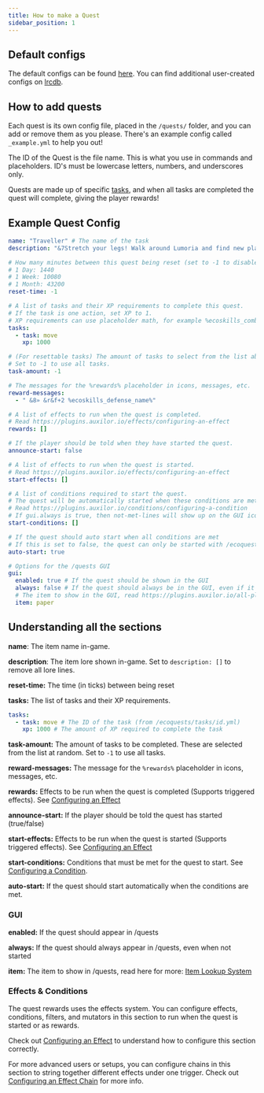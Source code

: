 ```yaml
---
title: How to make a Quest
sidebar_position: 1
---
```


## Default configs
The default configs can be found [here](https://github.com/Auxilor/EcoQuests/tree/master/eco-core/core-plugin/src/main/resources/quests).
You can find additional user-created configs on [lrcdb](https://lrcdb.auxilor.io/).

## How to add quests
Each quest is its own config file, placed in the `/quests/` folder, and you can add or remove them as you please. There's an example config called `_example.yml` to help you out!

The ID of the Quest is the file name. This is what you use in commands and placeholders.
ID's must be lowercase letters, numbers, and underscores only.

Quests are made up of specific [tasks](https://plugins.auxilor.io/ecoquests/how-to-make-a-task), and when all tasks are completed the quest will complete, giving the player rewards!

## Example Quest Config

```yaml
name: "Traveller" # The name of the task
description: "&7Stretch your legs! Walk around Lumoria and find new places to explore."

# How many minutes between this quest being reset (set to -1 to disable)
# 1 Day: 1440
# 1 Week: 10080
# 1 Month: 43200
reset-time: -1

# A list of tasks and their XP requirements to complete this quest.
# If the task is one action, set XP to 1.
# XP requirements can use placeholder math, for example %ecoskills_combat% * 100
tasks:
  - task: move
    xp: 1000

# (For resettable tasks) The amount of tasks to select from the list above.
# Set to -1 to use all tasks.
task-amount: -1

# The messages for the %rewards% placeholder in icons, messages, etc.
reward-messages:
  - " &8» &r&f+2 %ecoskills_defense_name%"

# A list of effects to run when the quest is completed.
# Read https://plugins.auxilor.io/effects/configuring-an-effect
rewards: []

# If the player should be told when they have started the quest.
announce-start: false

# A list of effects to run when the quest is started.
# Read https://plugins.auxilor.io/effects/configuring-an-effect
start-effects: []

# A list of conditions required to start the quest.
# The quest will be automatically started when these conditions are met.
# Read https://plugins.auxilor.io/conditions/configuring-a-condition
# If gui.always is true, then not-met-lines will show up on the GUI icon!
start-conditions: []

# If the quest should auto start when all conditions are met
# If this is set to false, the quest can only be started with /ecoquests start
auto-start: true

# Options for the /quests GUI
gui:
  enabled: true # If the quest should be shown in the GUI
  always: false # If the quest should always be in the GUI, even if it's not started
  # The item to show in the GUI, read https://plugins.auxilor.io/all-plugins/the-item-lookup-system
  item: paper
```

## Understanding all the sections

**name**: The item name in-game.

**description**: The item lore shown in-game. Set to `description: []` to remove all lore lines.

**reset-time:** The time (in ticks) between being reset

**tasks:** The list of tasks and their XP requirements.
```yaml
tasks:
  - task: move # The ID of the task (from /ecoquests/tasks/id.yml)
    xp: 1000 # The amount of XP required to complete the task
```

**task-amount:** The amount of tasks to be completed. These are selected from the list at random. Set to `-1` to use all tasks.

**reward-messages:** The message for the `%rewards%` placeholder in icons, messages, etc.

**rewards:** Effects to be run when the quest is completed (Supports triggered effects). See [Configuring an Effect](https://plugins.auxilor.io/effects/configuring-an-effect)

**announce-start:** If the player should be told the quest has started (true/false)

**start-effects:** Effects to be run when the quest is started (Supports triggered effects). See [Configuring an Effect](https://plugins.auxilor.io/effects/configuring-an-effect)

**start-conditions:** Conditions that must be met for the quest to start. See [Configuring a Condition](https://plugins.auxilor.io/effects/configuring-a-condition).

**auto-start:** If the quest should start automatically when the conditions are met.

### GUI

**enabled:** If the quest should appear in /quests

**always:** If the quest should always appear in /quests, even when not started

**item:** The item to show in /quests, read here for more: [Item Lookup System](https://plugins.auxilor.io/all-plugins/the-item-lookup-system)

### Effects & Conditions

The quest rewards uses the effects system. You can configure effects, conditions, filters, and mutators in this section to run when the quest is started or as rewards.

Check out [Configuring an Effect](https://plugins.auxilor.io/effects/configuring-an-effect) to understand how to configure this section correctly.

For more advanced users or setups, you can configure chains in this section to string together different effects under one trigger. Check out [Configuring an Effect Chain](https://plugins.auxilor.io/effects/configuring-a-chain) for more info.